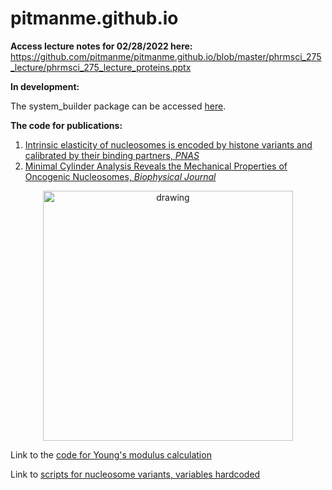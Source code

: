 # pitmanme.github.io
**Access lecture notes for 02/28/2022 here:**
https://github.com/pitmanme/pitmanme.github.io/blob/master/phrmsci_275_lecture/phrmsci_275_lecture_proteins.pptx

**In development:**

The system_builder package can be accessed [here](https://github.com/pitmanme/system_builder).



**The code for publications:**

1.  [Intrinsic elasticity of nucleosomes is encoded by histone variants and calibrated by their binding partners, _PNAS_](https://doi.org/10.1073/pnas.1911880116)
2.  [Minimal Cylinder Analysis Reveals the Mechanical Properties of Oncogenic Nucleosomes, _Biophysical Journal_](https://doi.org/10.1016/j.bpj.2020.01.042)

<p align="center">
<img src="https://www.researchgate.net/profile/Yamini-Dalal/publication/336767982/figure/fig1/AS:817367064006672@1571886902547/A-Schematic-that-compares-in-vitro-AFM-single-molecule-nanoindentation-force.jpg" alt="drawing" width="400"/>
</p>

Link to the [code for Young's modulus calculation](https://github.com/pitmanme/pitmanme.github.io/blob/master/Youngs_modulus/youngs_modulus.py)

Link to [scripts for nucleosome variants, variables hardcoded](https://github.com/pitmanme/pitmanme.github.io/tree/master/Youngs_modulus/system_specific)

  
